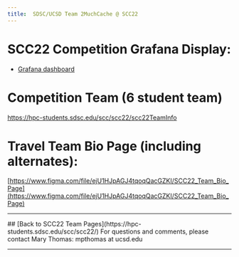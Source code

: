```yaml
---
title:  SDSC/UCSD Team 2MuchCache @ SCC22
---
```


# SCC22 Competition Grafana Display:
* [Grafana dashboard](http://dashboard.studentclustercompetition.us/d/lYLSj5v4z/sc22?orgId=1&refresh=1m)

# Competition Team (6 student team)
https://hpc-students.sdsc.edu/scc/scc22/scc22TeamInfo

# Travel Team Bio Page (including alternates):
[https://www.figma.com/file/ejU1HJpAGJ4tqoqQacGZKI/SCC22_Team_Bio_Page](https://www.figma.com/file/ejU1HJpAGJ4tqoqQacGZKI/SCC22_Team_Bio_Page)


<hr>
## [Back to SCC22 Team Pages](https://hpc-students.sdsc.edu/scc/scc22/)
For questions and comments, please contact Mary Thomas:  mpthomas at ucsd.edu
<hr>
